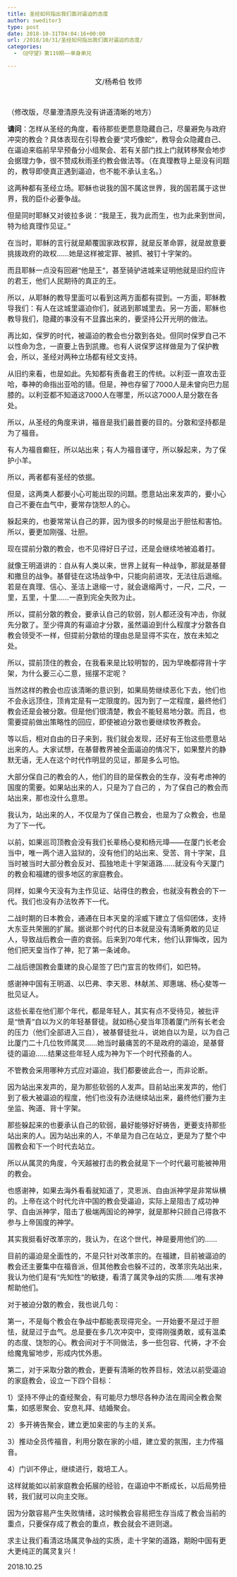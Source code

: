 ```yaml
---
title: 圣经如何指出我们面对逼迫的态度
author: sweditor3
type: post
date: 2018-10-31T04:04:16+00:00
url: /2018/10/31/圣经如何指出我们面对逼迫的态度/
categories:
  - 《@守望》第119期——单身弟兄

---
```

<p style="text-align: center;">
  <span style="font-size: 12pt;">文/杨希伯 牧师<br /> </span>
</p>

&nbsp;

<span style="font-size: 12pt;">（修改版，尽量澄清原先没有讲道清晰的地方）</span>

<span style="font-size: 12pt;"><strong>请问</strong>：怎样从圣经的角度，看待那些更愿意隐藏自己，尽量避免与政府冲突的教会？具体表现在引导教会要“灵巧像蛇”，教导会众隐藏自己、在逼迫来临前早早预备分小组聚会、若有关部门找上门就转移聚会地步会据理力争，很不赞成秋雨圣约教会做法等。（在真理教导上是没有问题的，教导即使真正遇到逼迫，也不能不承认主名。）</span>

<span style="font-size: 12pt;">这两种都有圣经立场。耶稣也说我的国不属这世界，我的国若属于这世界，我的臣仆必要争战。</span>

<span style="font-size: 12pt;">但是同时耶稣又对彼拉多说：“我是王，我为此而生，也为此来到世间，特为给真理作见证。”</span>

<span style="font-size: 12pt;">在当时，耶稣的言行就是颠覆国家政权罪，就是反革命罪，就是故意要挑拨政府的政权……她是这样被定罪、被抓、被钉十字架的。</span>

<span style="font-size: 12pt;">而且耶稣一点没有回避“他是王”，甚至骑驴进城来证明他就是旧约应许的君王，他们人民期待的真正的王。</span>

<span style="font-size: 12pt;">所以，从耶稣的教导里面可以看到这两方面都有提到。一方面，耶稣教导我们：有人在这城里逼迫你们，就逃到那城里去。另一方面，耶稣也教导我们，隐藏的事没有不显露出来的，要坚持公开光明的做法。</span>

<span style="font-size: 12pt;">再比如，保罗的时代，被逼迫的教会也分散到各处。但同时保罗自己不以性命为念，一直要上告到凯撒。也有人说保罗这样做是为了保护教会，所以，圣经对两种立场都有经文支持。</span>

<span style="font-size: 12pt;">从旧约来看，也是如此。先知都有责备君王的传统。以利亚一直攻击亚哈，奉神的命指出亚哈的错。但是，神也存留了7000人是未曾向巴力屈膝的。以利亚都不知道这7000人在哪里，所以这7000人是分散在各处。</span>

<span style="font-size: 12pt;">所以，从圣经的角度来讲，福音是我们最首要的目的。分散和坚持都是为了福音。</span>

<span style="font-size: 12pt;">有人为福音癫狂，所以站出来；有人为福音谨守，所以躲起来，为了保护小羊。</span>

<span style="font-size: 12pt;">所以，两者都有圣经的依据。</span>

<span style="font-size: 12pt;">但是，这两类人都要小心可能出现的问题。愿意站出来发声的，要小心自己不要在血气中，要常存饶恕人的心。</span>

<span style="font-size: 12pt;">躲起来的，也要常常认自己的罪，因为很多的时候是出于胆怯和害怕。所以，要更加刚强、壮胆。</span>

<span style="font-size: 12pt;">现在提前分散的教会，也不见得好日子过，还是会继续地被追着打。</span>

<span style="font-size: 12pt;">就像王明道讲的：自从有人类以来，世界上就有一种战争，那就是基督和撒旦的战争。基督徒在这场战争中，只能向前进攻，无法往后退缩。若是在真理、信心、圣洁上退缩一寸，就会退缩两寸，一尺，二尺，一里，五里，十里……一直到完全失败为止。</span>

<span style="font-size: 12pt;">所以，提前分散的教会，要承认自己的软弱，别人都还没有冲击，你就先分散了。至少得真的有逼迫才分散，虽然逼迫到什么程度才分散各自教会领受不一样，但提前分散给的理由总是显得不实在，放在未知之处。</span>

<span style="font-size: 12pt;">所以，提前顶住的教会，在我看来是比较明智的，因为早晚都得背十字架，为什么要三心二意，摇摆不定呢？</span>

<span style="font-size: 12pt;">当然这样的教会也应该清晰的意识到，如果局势继续恶化下去，他们也不会永远顶住，顶肯定是有一定限度的。因为到了一定程度，最终他们教会还是会被分散。但是他们很清楚，教会不能轻易地分散。而且，也需要提前做出策略性的回应，即使被迫分散也要继续牧养教会。</span>

<span style="font-size: 12pt;">等以后，相对自由的日子来到，我们就会发现，还好有王怡这些愿意站出来的人。大家试想，在基督教界被全面逼迫的情况下，如果整片的静默无语，无人在这个时代作明显的见证，那是多么可怕。</span>

<span style="font-size: 12pt;">大部分保自己的教会的人，他们的目的是保教会的生存，没有考虑神的国度的需要。如果站出来的人，只是为了自己的 ，为了保自己的教会而站出来，那也没什么意思。</span>

<span style="font-size: 12pt;">我认为，站出来的人，不仅是为了保自己教会，也是为了众教会，也是为了下一代。</span>

<span style="font-size: 12pt;">以前，如果巡司顶教会没有我们长辈杨心斐和杨元璋——在厦门长老会当中，唯一两个进入监狱的，没有他们的站出来、受苦、背十字架，且当时被当时大部分教会反对、孤独地走十字架道路……就没有今天厦门的教会和福建的很多地区的家庭教会。</span>

<span style="font-size: 12pt;">同样，如果今天没有为主作见证、站得住的教会，也就没有教会的下一代。我们也没有办法牧养下一代。</span>

<span style="font-size: 12pt;">二战时期的日本教会，通通在日本天皇的淫威下建立了信仰团体，支持大东亚共荣圈的扩展。据说那个时代的日本就是没有清晰勇敢的见证人，导致战后教会一直的衰弱。后来到70年代末，他们认罪悔改，因为他们把天皇当作了神，犯了第一条诫命。</span>

<span style="font-size: 12pt;">二战后德国教会重建的良心是签了巴门宣言的牧师们，如巴特。</span>

<span style="font-size: 12pt;">感谢神中国有王明道、以巴弗、李天恩、林献羔、郑惠端、杨心斐等一批见证人。</span>

<span style="font-size: 12pt;">这些长辈在他们那个年代，都是年轻人，其实有点不受待见，被批评是“愤青”自以为义的年轻基督徒。就如杨心斐当年顶着厦门所有长老会的压力（他们全部进入三自），被基督徒批斗，说她自以为是，以为自己比厦门二十几位牧师属灵……她当时最痛苦的不是政府的逼迫，是基督徒的逼迫……结果这些年轻人成为神为下一个时代预备的人。</span>

<span style="font-size: 12pt;">不管教会采用哪种方式应对逼迫，我们都要彼此合一，而非论断。</span>

<span style="font-size: 12pt;">因为站出来发声的，是为那些软弱的人发声。目前站出来发声的，他们到了极大被逼迫的程度，他们也没有办法继续站出来，最终他们要为主坐监、殉道、背十字架。</span>

<span style="font-size: 12pt;">那些躲起来的也要承认自己的软弱，最好能够好好祷告，更要支持那些站出来的人。因为站出来的人，不单是为自己在站立，更是为了整个中国教会和下一个时代去站立。</span>

<span style="font-size: 12pt;">所以从属灵的角度，今天越被打击的教会就是下一个时代最可能被神用的教会。</span>

<span style="font-size: 12pt;">也感谢神，如果去海外看看就知道了，灵恩派、自由派神学是非常纵横的。上帝在这个时代允许中国的教会受逼迫，实际上是阻击了成功神学、自由派神学，阻击了极端两国论的神学，就是那种只顾自己得救不参与上帝国度的神学。</span>

<span style="font-size: 12pt;">其实我挺看好改革宗的，我认为，在这个世代，神是要用他们的……</span>

<span style="font-size: 12pt;">目前的逼迫是全面性的，不是只针对改革宗的。在福建，目前被逼迫的教会还主要集中在福音派，但其他教会也躲不过的，改革宗先站出来，我认为他们是有“先知性”的敏捷，看清了属灵争战的实质……唯有求神帮助他们。</span>

<span style="font-size: 12pt;">对于被迫分散的教会，我也说几句：</span>

<span style="font-size: 12pt;">第一，不是每个教会在争战中都能表现得完全。一开始要不是过于胆怯，就是过于血气。总是要在多几次冲突中，变得刚强勇敢，或有温柔的态度、饶恕的心。教会间对于不同做法，多一些包容、代祷，才不会给魔鬼留地步，形成内忧外患。</span>

<span style="font-size: 12pt;">第二，对于采取分散的教会，更要有清晰的牧养目标，效法以前受逼迫的家庭教会，设立一下四个目标：</span>

<span style="font-size: 12pt;">1）坚持不停止的查经聚会，有可能尽力想尽各种办法在周间全教会聚集，如感恩聚会、安息礼拜、结婚聚会。</span>

<span style="font-size: 12pt;">2）多开祷告聚会，建立更加亲密的与主的关系。</span>

<span style="font-size: 12pt;">3）推动全员传福音，利用分散在家的小组，建立爱的氛围，主力传福音。</span>

<span style="font-size: 12pt;">4）门训不停止，继续进行，栽培工人。</span>

<span style="font-size: 12pt;">这样就能如以前家庭教会拓展的经验，在逼迫中不断成长，以后局势扭转，我们就可以向主交账。</span>

<span style="font-size: 12pt;">因为分散容易产生失败情绪，这时候教会容易把生存当成了教会当前的重点，只要保存成了教会的重点，教会就会不进则退。</span>

<span style="font-size: 12pt;">求主让我们看清这场属灵争战的实质，走十字架的道路，期盼中国有更大更纯正的属灵复兴！</span>

<span style="font-size: 12pt;">2018.10.25</span>